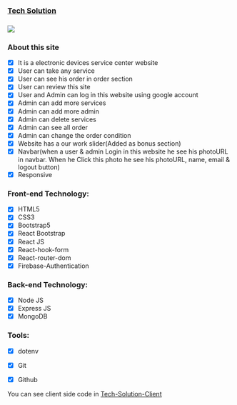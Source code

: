 ### [Tech Solution](https://tech-support-farhan.web.app)

### 
<img src="https://i.ibb.co/jZjmnkL/Tech-Solution.png" />

### About this site

- [x] It is a electronic devices service center website
- [x] User can take any service
- [x] User can see his order in order section
- [x] User can review this site
- [x] User and Admin can log in this website using google account
- [x] Admin can add more services
- [x] Admin can add more admin
- [x] Admin can delete services
- [x] Admin can see all order
- [x] Admin can change the order condition
- [x] Website has a our work slider(Added as bonus section)
- [x] Navbar(when a user & admin Login in this website he see his photoURL in navbar. When he Click this photo he see his photoURL, name, email & logout button)
- [x] Responsive

### Front-end Technology:

- [x] HTML5
- [x] CSS3
- [x] Bootstrap5
- [x] React Bootstrap
- [x] React JS
- [x] React-hook-form
- [x] React-router-dom
- [x] Firebase-Authentication

### Back-end Technology:

- [x] Node JS
- [x] Express JS
- [x] MongoDB

### Tools:

- [x] dotenv
- [x] Git
- [x] Github



You can see client side code in [Tech-Solution-Client](https://github.com/farhan-nahid/tech-solution-client)
